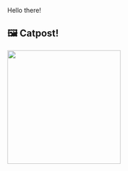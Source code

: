 Hello there!



## 🖼️ Catpost!

<sub>
    <img src="https://cdn2.thecatapi.com/images/6bt.jpg" height="256">
</sub>


